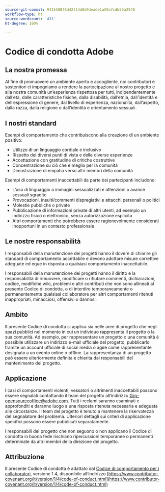 ```yaml
---
source-git-commit: 9415588f8d42414d8d9deade1a59a7cdb55a2940
workflow-type: ht
source-wordcount: '431'
ht-degree: 100%

---
```

# Codice di condotta Adobe

## La nostra promessa

Al fine di promuovere un ambiente aperto e accogliente, noi contributori e sostenitori ci impegniamo a rendere la partecipazione al nostro progetto e alla nostra comunità un’esperienza rispettosa per tutti, indipendentemente dall’età, dalle caratteristiche fisiche, dalla disabilità, dall’etnia, dall’identità e dell’espressione di genere, dal livello di esperienza, nazionalità, dall’aspetto, dalla razza, dalla religione o dall’identità e orientamento sessuali.

## I nostri standard

Esempi di comportamento che contribuiscono alla creazione di un ambiente positivo:

* Utilizzo di un linguaggio cordiale e inclusivo
* Rispetto dei diversi punti di vista e delle diverse esperienze
* Accettazione con gratitudine di critiche costruttive
* Concentrazione su ciò che è meglio per la comunità
* Dimostrazione di empatia verso altri membri della comunità

Esempi di comportamenti inaccettabili da parte dei partecipanti includono:

* L’uso di linguaggio o immagini sessualizzati e attenzioni o avance sessuali sgradite
* Provocazioni, insulti/commenti dispregiativi e attacchi personali o politici
* Molestie pubbliche o private
* Pubblicazione di informazioni private di altri utenti, ad esempio un indirizzo fisico o elettronico, senza autorizzazione esplicita
* Altri comportamenti che potrebbero essere ragionevolmente considerati inopportuni in un contesto professionale

## Le nostre responsabilità

I responsabili della manutenzione dei progetti hanno il dovere di chiarire gli standard di comportamento accettabile e devono adottare misure correttive adeguate ed eque in risposta a qualsiasi comportamento inaccettabile.

I responsabili della manutenzione dei progetti hanno il diritto e la responsabilità di rimuovere, modificare o rifiutare commenti, dichiarazioni, codice, modifiche wiki, problemi e altri contributi che non sono allineati al presente Codice di condotta, o di interdire temporaneamente o permanentemente qualsiasi collaboratore per altri comportamenti ritenuti inappropriati, minacciosi, offensivi o dannosi.

## Ambito

Il presente Codice di condotta si applica sia nelle aree di progetto che negli spazi pubblici nel momento in cui un individuo rappresenta il progetto o la sua comunità. Ad esempio, per rappresentare un progetto o una comunità è possibile utilizzare un indirizzo e-mail ufficiale del progetto, pubblicarlo tramite un account ufficiale di social media o agire come rappresentante designato a un evento online o offline. La rappresentanza di un progetto può essere ulteriormente definita e chiarita dai responsabili del mantenimento del progetto.

## Applicazione

I casi di comportamenti violenti, vessatori o altrimenti inaccettabili possono essere segnalati contattando il team del progetto all’indirizzo Grp-opensourceoffice@adobe.com. Tutti i reclami saranno esaminati e approfonditi e daranno luogo a una risposta ritenuta necessaria e adeguata alle circostanze. Il team del progetto è tenuto a mantenere la riservatezza del segnalatore del problema.
Ulteriori dettagli sui criteri di applicazione specifici possono essere pubblicati separatamente.

I responsabili del progetto che non seguono o non applicano il Codice di condotta in buona fede rischiano ripercussioni temporanee o permanenti determinate da altri membri della direzione del progetto.

## Attribuzione

Il presente Codice di condotta è adattato dal [Codice di comportamento per i collaboratori](https://contributor-covenant.org), versione 1.4, disponibile all’indirizzo [https://www.contributor-covenant.org/it/version/1/4/code-of-conduct.html](https://www.contributor-covenant.org/it/version/1/4/code-of-conduct.html)
